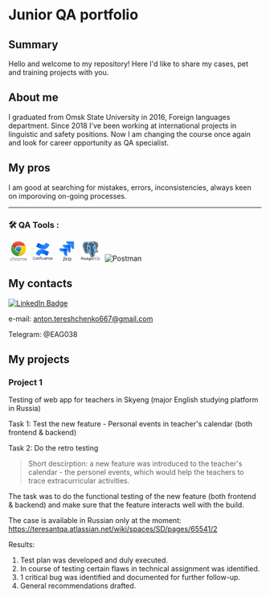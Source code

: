 # Junior QA portfolio

## Summary

Hello and welcome to my repository! 
Here I'd like to share my cases, pet and training projects with you.

## About me
I graduated from Omsk State University in 2016, Foreign languages department. 
Since 2018 I've been working at international projects in linguistic and safety positions. 
Now I am changing the course once again and look for career opportunity as QA specialist. 

## My pros

I am good at searching for mistakes, errors, inconsistencies, always keen on imporoving on-going processes. 

---

### :hammer_and_wrench: QA Tools :

<img src="https://github.com/devicons/devicon/blob/master/icons/chrome/chrome-original-wordmark.svg" title="Google Chrome" alt="Chrome" width="40" height="40"/>&nbsp;
<img src="https://github.com/devicons/devicon/blob/master/icons/confluence/confluence-original-wordmark.svg" title="Atlassian Confluence" alt="Confluence" width="40" height="40"/>&nbsp;
<img src="https://github.com/devicons/devicon/blob/master/icons/jira/jira-original-wordmark.svg" title="Atlassian Jira" alt="Jira" width="40" height="40"/>&nbsp;
<img src="https://github.com/devicons/devicon/blob/master/icons/postgresql/postgresql-original-wordmark.svg" title="PostgreSQL" alt="PSQL" width="40" height="40"/>&nbsp;
<img src="https://www.svgrepo.com/show/354202/postman-icon.svg" title="Postman" alt="Postman" width="40" height="40"/>&nbsp;

## My contacts
<div id="badges">
  <a href="www.linkedin.com/in/antontereshchenko667">
    <img src="https://img.shields.io/badge/LinkedIn-blue?style=for-the-badge&logo=linkedin&logoColor=white" alt="LinkedIn Badge"/>
  </a>
</div>

e-mail: anton.tereshchenko667@gmail.com

Telegram: @EAG038

## My projects

### Project 1 
Testing of web app for teachers in Skyeng (major English studying platform in Russia)

Task 1: Test the new feature - Personal events in teacher's calendar (both frontend & backend)

Task 2: Do the retro testing

>Short descirption: a new feature was introduced to the teacher's calendar - the personel events, which would help the teachers to trace extracurricular activities. 

The task was to do the functional testing of the new feature (both frontend & backend) and make sure that the feature interacts well with the build. 

The case is available in Russian only at the moment: https://teresantqa.atlassian.net/wiki/spaces/SD/pages/65541/2

Results: 
1. Test plan was developed and duly executed.
2. In course of testing certain flaws in technical assignment was identified.
3. 1 critical bug was identified and documented for further follow-up.
4. General recommendations drafted.

